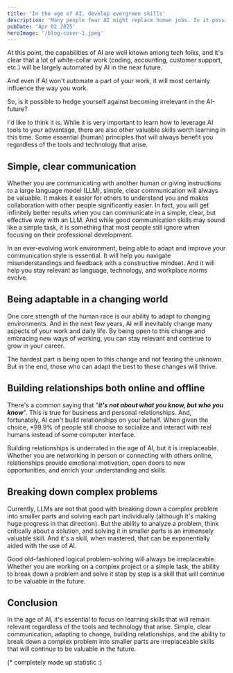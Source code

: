 ```yaml
---
title: 'In the age of AI, develop evergreen skills'
description: 'Many people fear AI might replace human jobs. Is it possible to make yourself irreplaceable in this time?'
pubDate: 'Apr 02 2025'
heroImage: '/blog-cover-1.jpeg'
---
```


At this point, the capabilities of AI are well known among tech folks, and it's clear that a lot of white-collar work (coding, accounting, customer support, etc.) will be largely automated by AI in the near future.

And even if AI won't automate a part of your work, it will most certainly influence the way you work.

So, is it possible to hedge yourself against becoming irrelevant in the AI-future?

I'd like to think it is. While it is very important to learn how to leverage AI tools to your advantage, there are also other valuable skills worth learning in this time. Some essential (human) principles that will always benefit you regardless of the tools and technology that arise.

## Simple, clear communication

Whether you are communicating with another human or giving instructions to a large language model (LLM), simple, clear communication will always be valuable. It makes it easier for others to understand you and makes collaboration with other people significantly easier. In fact, you will get infinitely better results when you can communicate in a simple, clear, but effective way with an LLM. And while good communication skills may sound like a simple task, it is something that most people still ignore when focusing on their professional development.

In an ever-evolving work environment, being able to adapt and improve your communication style is essential. It will help you navigate misunderstandings and feedback with a constructive mindset. And it will help you stay relevant as language, technology, and workplace norms evolve.

## Being adaptable in a changing world

One core strength of the human race is our ability to adapt to changing environments. And in the next few years, AI will inevitably change many aspects of your work and daily life. By being open to this change and embracing new ways of working, you can stay relevant and continue to grow in your career.

The hardest part is being open to this change and not fearing the unknown. But in the end, those who can adapt the best to these changes will thrive.

## Building relationships both online and offline

There's a common saying that "***it's not about what you know, but who you know***". This is true for business and personal relationships. And, fortunately, AI can't build relationships on your behalf. When given the choice, *99.9% of people still choose to socialize and interact with real humans instead of some computer interface.

Building relationships is underrated in the age of AI, but it is irreplaceable. Whether you are networking in person or connecting with others online, relationships provide emotional motivation, open doors to new opportunities, and enrich your understanding and skills.

## Breaking down complex problems

Currently, LLMs are not that good with breaking down a complex problem into smaller parts and solving each part individually (although it's making huge progress in that direction). But the ability to analyze a problem, think critically about a solution, and solving it in smaller parts is an immensely valuable skill. And it's a skill, when mastered, that can be exponentially aided with the use of AI.

Good old-fashioned logical problem-solving will always be irreplaceable. Whether you are working on a complex project or a simple task, the ability to break down a problem and solve it step by step is a skill that will continue to be valuable in the future.

## Conclusion

In the age of AI, it's essential to focus on learning skills that will remain relevant regardless of the tools and technology that arise. Simple, clear communication, adapting to change, building relationships, and the ability to break down a complex problem into smaller parts are irreplaceable skills that will continue to be valuable in the future.

(* completely made up statistic :)
